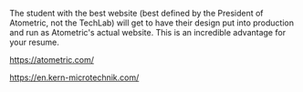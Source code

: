 The student with the best website (best defined by the President of Atometric, not the TechLab) will get to have their design put into production and run as Atometric's actual website. This is an incredible advantage for your resume.

https://atometric.com/

https://en.kern-microtechnik.com/


